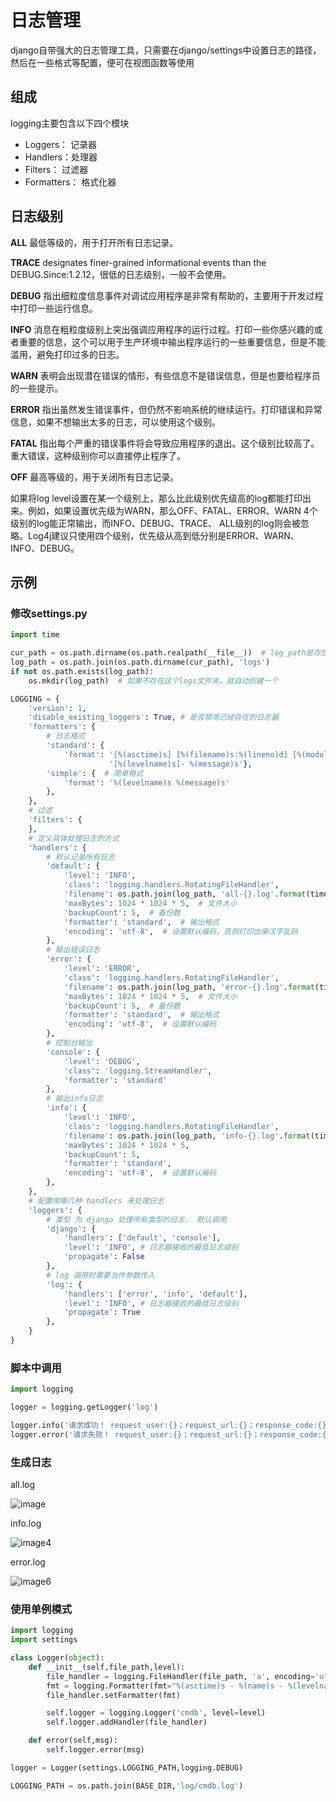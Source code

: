 # 日志管理

django自带强大的日志管理工具，只需要在django/settings中设置日志的路径，然后在一些格式等配置，便可在视图函数等使用



## 组成

logging主要包含以下四个模块

- Loggers： 记录器
- Handlers：处理器
- Filters： 过滤器
- Formatters： 格式化器



## 日志级别

**ALL** 最低等级的，用于打开所有日志记录。

**TRACE** designates finer-grained informational events than the DEBUG.Since:1.2.12，很低的日志级别，一般不会使用。

**DEBUG** 指出细粒度信息事件对调试应用程序是非常有帮助的，主要用于开发过程中打印一些运行信息。

**INFO** 消息在粗粒度级别上突出强调应用程序的运行过程。打印一些你感兴趣的或者重要的信息，这个可以用于生产环境中输出程序运行的一些重要信息，但是不能滥用，避免打印过多的日志。

**WARN** 表明会出现潜在错误的情形，有些信息不是错误信息，但是也要给程序员的一些提示。

**ERROR** 指出虽然发生错误事件，但仍然不影响系统的继续运行。打印错误和异常信息，如果不想输出太多的日志，可以使用这个级别。

**FATAL** 指出每个严重的错误事件将会导致应用程序的退出。这个级别比较高了。重大错误，这种级别你可以直接停止程序了。

**OFF** 最高等级的，用于关闭所有日志记录。



如果将log level设置在某一个级别上，那么比此级别优先级高的log都能打印出来。例如，如果设置优先级为WARN，那么OFF、FATAL、ERROR、WARN 4个级别的log能正常输出，而INFO、DEBUG、TRACE、 ALL级别的log则会被忽略。Log4j建议只使用四个级别，优先级从高到低分别是ERROR、WARN、INFO、DEBUG。



## 示例

### 修改settings.py

~~~ python
import time

cur_path = os.path.dirname(os.path.realpath(__file__))  # log_path是存放日志的路径
log_path = os.path.join(os.path.dirname(cur_path), 'logs')
if not os.path.exists(log_path):
    os.mkdir(log_path)  # 如果不存在这个logs文件夹，就自动创建一个

LOGGING = {
    'version': 1,
    'disable_existing_loggers': True, # 是否禁用已经存在的日志器
    'formatters': {
        # 日志格式
        'standard': {
            'format': '[%(asctime)s] [%(filename)s:%(lineno)d] [%(module)s:%(funcName)s] '
                      '[%(levelname)s]- %(message)s'},
        'simple': {  # 简单格式
            'format': '%(levelname)s %(message)s'
        },
    },
    # 过滤
    'filters': {
    },
    # 定义具体处理日志的方式
    'handlers': {
        # 默认记录所有日志
        'default': {
            'level': 'INFO',
            'class': 'logging.handlers.RotatingFileHandler',
            'filename': os.path.join(log_path, 'all-{}.log'.format(time.strftime('%Y-%m-%d'))),
            'maxBytes': 1024 * 1024 * 5,  # 文件大小
            'backupCount': 5,  # 备份数
            'formatter': 'standard',  # 输出格式
            'encoding': 'utf-8',  # 设置默认编码，否则打印出来汉字乱码
        },
        # 输出错误日志
        'error': {
            'level': 'ERROR',
            'class': 'logging.handlers.RotatingFileHandler',
            'filename': os.path.join(log_path, 'error-{}.log'.format(time.strftime('%Y-%m-%d'))),
            'maxBytes': 1024 * 1024 * 5,  # 文件大小
            'backupCount': 5,  # 备份数
            'formatter': 'standard',  # 输出格式
            'encoding': 'utf-8',  # 设置默认编码
        },
        # 控制台输出
        'console': {
            'level': 'DEBUG',
            'class': 'logging.StreamHandler',
            'formatter': 'standard'
        },
        # 输出info日志
        'info': {
            'level': 'INFO',
            'class': 'logging.handlers.RotatingFileHandler',
            'filename': os.path.join(log_path, 'info-{}.log'.format(time.strftime('%Y-%m-%d'))),
            'maxBytes': 1024 * 1024 * 5,
            'backupCount': 5,
            'formatter': 'standard',
            'encoding': 'utf-8',  # 设置默认编码
        },
    },
    # 配置用哪几种 handlers 来处理日志
    'loggers': {
        # 类型 为 django 处理所有类型的日志， 默认调用
        'django': {
            'handlers': ['default', 'console'],
            'level': 'INFO', # 日志器接收的最低日志级别
            'propagate': False
        },
        # log 调用时需要当作参数传入
        'log': {
            'handlers': ['error', 'info', 'default'],
            'level': 'INFO', # 日志器接收的最低日志级别
            'propagate': True
        },
    }
}
~~~



### 脚本中调用

~~~ python
import logging

logger = logging.getLogger('log')

logger.info('请求成功！ request_user:{}；request_url:{}；response_code:{}；response_body:{}'.format(username, request.path_info,status.HTTP_200_OK, info))
logger.error('请求失败！ request_user:{}；request_url:{}；response_code:{}；response_body:{}'.format(username,request.path_info,status.HTTP_400_BAD_REQUEST,'请输入change_id'))
~~~



### 生成日志

all.log

![image](D:\Note\python\Django\图片\image3.png)



info.log

![image4](D:\Note\python\Django\图片\image4.png)



error.log

![image6](D:\Note\python\Django\图片\image6.png)



### 使用单例模式

~~~ python 
import logging
import settings

class Logger(object):
    def __init__(self,file_path,level):
        file_handler = logging.FileHandler(file_path, 'a', encoding='utf-8')
        fmt = logging.Formatter(fmt="%(asctime)s - %(name)s - %(levelname)s -%(module)s:  %(message)s")
        file_handler.setFormatter(fmt)

        self.logger = logging.Logger('cmdb', level=level)
        self.logger.addHandler(file_handler)

    def error(self,msg):
        self.logger.error(msg)

logger = Logger(settings.LOGGING_PATH,logging.DEBUG)
~~~

~~~ python
LOGGING_PATH = os.path.join(BASE_DIR,'log/cmdb.log')
~~~

